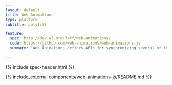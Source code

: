 ```yaml
---
layout: default
title: Web Animations
type: platform
subtitle: polyfill

feature:
  spec: http://dev.w3.org/fxtf/web-animations/
  code: https://github.com/web-animations/web-animations-js
  summary: "Web Animations defines APIs for synchronizing several of the web's animation models with complex, scriptable animations."

---
```


<!-- TODO(ericbidelman): remove when Toolkit builds in Web Animations. -->
<!-- <script src="/toolkit/platform/web-animations-js/web-animations.js"></script> -->

{% include spec-header.html %}

{% include_external components/web-animations-js/README.md %}
